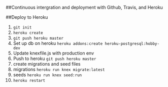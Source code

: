 ##Continuous intergration and deployment with Github, Travis, and Heroku

##Deploy to Heroku
1.  `git init`
1.  `heroku create`
1.  `git push heroku master`
1.  Set up db on heroku `heroku addons:create heroku-postgresql:hobby-dev`
1.  Update knexfile.js with production env
1.  Push to heroku `git push heroku master`
1. create migrations and seed files
1.  migrations `heroku run knex migrate:latest`
1.  seeds `heroku run knex seed:run`
1.  `heroku restart`
